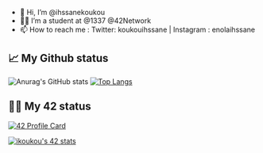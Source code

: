 - 👋 Hi, I’m @ihssanekoukou
- 👩‍🎓 I’m a student at @1337 @42Network
- 📫 How to reach me : Twitter: koukouihssane | Instagram : enolaihssane

<!---
ihssanekoukou/ihssanekoukou is a ✨ special ✨ repository because its `README.md` (this file) appears on your GitHub profile.
You can click the Preview link to take a look at your changes.
--->

## 📈 My Github status

![Anurag's GitHub stats](https://github-readme-stats.vercel.app/api?username=enolaihssane&show_icons=true&theme=radical)
[![Top Langs](https://github-readme-stats.vercel.app/api/top-langs/?username=enolaihssane&layout=compact&theme=radical)](https://github.com/enolaihssane/enolaihssane/blob/main/README.md)


## 👨‍💻 My 42 status


[![42 Profile Card](https://1337-readme.vercel.app/api/profile?cursus=42&dark=true&login=ikoukou)](https://github.com/enolaihssane/enolaihssane/blob/main/README.md)

[![ikoukou's 42 stats](https://badge42.herokuapp.com/api/stats/ikoukou?darkmode=true&cursus=42cursus)](https://github.com/enolaihssane/enolaihssane/blob/main/README.md)

